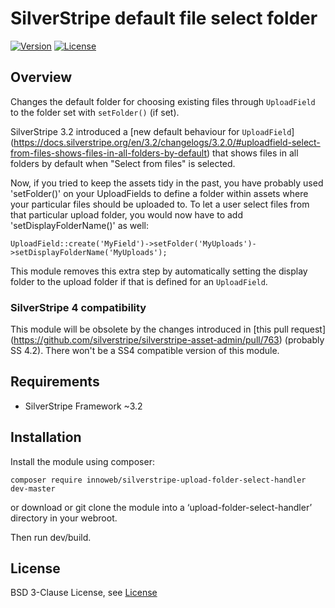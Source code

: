 # SilverStripe default file select folder

[![Version](http://img.shields.io/packagist/v/innoweb/silverstripe-upload-folder-select-handler.svg?style=flat-square)](https://packagist.org/packages/innoweb/silverstripe-upload-folder-select-handler)
[![License](http://img.shields.io/packagist/l/innoweb/silverstripe-upload-folder-select-handler.svg?style=flat-square)](license.md)

## Overview

Changes the default folder for choosing existing files through `UploadField` to the folder set with `setFolder()` (if set).

SilverStripe 3.2 introduced a [new default behaviour for `UploadField`] (https://docs.silverstripe.org/en/3.2/changelogs/3.2.0/#uploadfield-select-from-files-shows-files-in-all-folders-by-default) that shows files in all folders by default when "Select from files" is selected.

Now, if you tried to keep the assets tidy in the past, you have probably used 'setFolder()' on your UploadFields to define a folder within assets where your particular files should be uploaded to. To let a user select files from that particular upload folder, you would now have to add 'setDisplayFolderName()' as well:

```
UploadField::create('MyField')->setFolder('MyUploads')->setDisplayFolderName('MyUploads');
```

This module removes this extra step by automatically setting the display folder to the upload folder if that is defined for an `UploadField`.

### SilverStripe 4 compatibility

This module will be obsolete by the changes introduced in [this pull request] (https://github.com/silverstripe/silverstripe-asset-admin/pull/763) (probably SS 4.2). There won't be a SS4 compatible version of this module.

## Requirements

* SilverStripe Framework ~3.2

## Installation

Install the module using composer:
```
composer require innoweb/silverstripe-upload-folder-select-handler dev-master
```
or download or git clone the module into a ‘upload-folder-select-handler’ directory in your webroot.

Then run dev/build.

## License

BSD 3-Clause License, see [License](license.md)
